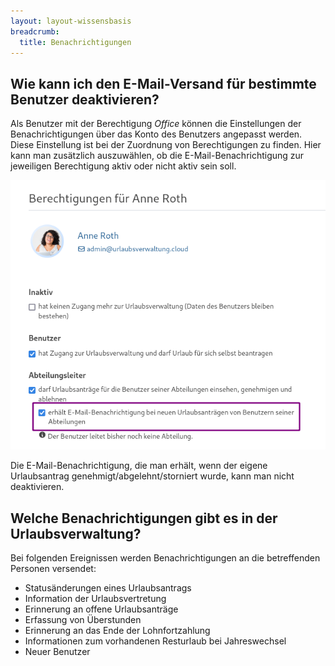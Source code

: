 ```yaml
---
layout: layout-wissensbasis
breadcrumb:
  title: Benachrichtigungen
---
```


## Wie kann ich den E-Mail-Versand für bestimmte Benutzer deaktivieren?

Als Benutzer mit der Berechtigung _Office_ können die Einstellungen der Benachrichtigungen über das Konto des Benutzers angepasst werden. Diese Einstellung ist bei der Zuordnung von Berechtigungen zu finden. Hier kann man zusätzlich auszuwählen, ob die E-Mail-Benachrichtigung zur jeweiligen Berechtigung aktiv oder nicht aktiv sein soll.

<p>
  <picture>
    <source srcset="benachrichtigung.avif" type="image/avif" />
    <source srcset="benachrichtigung.webp" type="image/webp" />
    <img
      src="benachrichtigung.png"
      alt="Benachrichtigung konfigurieren"
      decoding="async"
      loading="lazy"
    />
  </picture>
</p>

Die E-Mail-Benachrichtigung, die
man erhält, wenn der eigene Urlaubsantrag genehmigt/abgelehnt/storniert wurde,
kann man nicht deaktivieren.

## Welche Benachrichtigungen gibt es in der Urlaubsverwaltung?

Bei folgenden Ereignissen werden Benachrichtigungen an die betreffenden Personen versendet:

* Statusänderungen eines Urlaubsantrags
* Information der Urlaubsvertretung
* Erinnerung an offene Urlaubsanträge
* Erfassung von Überstunden
* Erinnerung an das Ende der Lohnfortzahlung
* Informationen zum vorhandenen Resturlaub bei Jahreswechsel
* Neuer Benutzer
